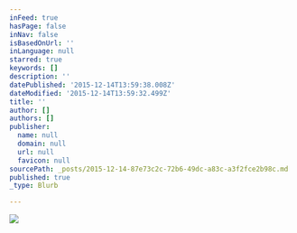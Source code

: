 ```yaml
---
inFeed: true
hasPage: false
inNav: false
isBasedOnUrl: ''
inLanguage: null
starred: true
keywords: []
description: ''
datePublished: '2015-12-14T13:59:38.008Z'
dateModified: '2015-12-14T13:59:32.499Z'
title: ''
author: []
authors: []
publisher:
  name: null
  domain: null
  url: null
  favicon: null
sourcePath: _posts/2015-12-14-87e73c2c-72b6-49dc-a83c-a3f2fce2b98c.md
published: true
_type: Blurb

---
```

![](https://the-grid-user-content.s3-us-west-2.amazonaws.com/f4928ad7-d7de-438e-b861-de4cfbe8a68f.gif)
